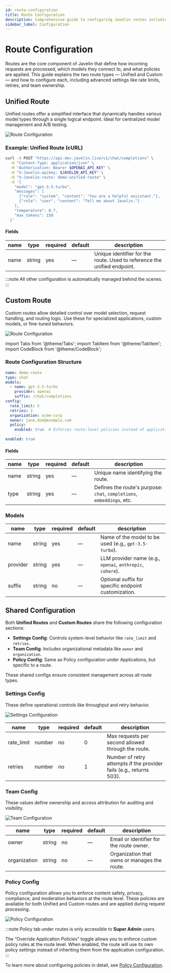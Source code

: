 ```yaml
---
id: route-configuration
title: Route Configuration
description: Comprehensive guide to configuring Javelin routes including models, providers, rate limits, and advanced settings
sidebar_label: Configuration
---
```


# Route Configuration

Routes are the core component of Javelin that define how incoming requests are processed, which models they connect to, and what policies are applied. This guide explains the two route types — Unified and Custom — and how to configure each, including advanced settings like rate limits, retries, and team ownership.


## Unified Route

Unified routes offer a simplified interface that dynamically handles various model types through a single logical endpoint. Ideal for centralized model management and A/B testing.

![Route Configuration](/img/route/addUnifiedRoute.png)

### Example: Unified Route (cURL)

```bash
curl -X POST "https://api-dev.javelin.live/v1/chat/completions" \
  -H "Content-Type: application/json" \
  -H "Authorization: Bearer $OPENAI_API_KEY" \
  -H "X-Javelin-apikey: $JAVELIN_API_KEY" \
  -H "X-Javelin-route: demo-unified-route" \
  -d '{
    "model": "gpt-3.5-turbo",
    "messages": [
      {"role": "system", "content": "You are a helpful assistant."},
      {"role": "user", "content": "Tell me about Javelin."}
    ],
    "temperature": 0.7,
    "max_tokens": 150
  }'
```

#### Fields

| name   | type   | required | default | description                                                                 |
|--------|--------|----------|---------|-----------------------------------------------------------------------------|
| name   | string | yes      | —       | Unique identifier for the route. Used to reference the unified endpoint.   |

:::note
All other configuration is automatically managed behind the scenes.
:::

## Custom Route

Custom routes allow detailed control over model selection, request handling, and routing logic. Use these for specialized applications, custom models, or fine-tuned behaviors.

![Route Configuration](/img/route/addRoute.png)

import Tabs from '@theme/Tabs';
import TabItem from '@theme/TabItem';
import CodeBlock from '@theme/CodeBlock'; 

### Route Configuration Structure

```yaml
name: demo-route
type: chat
models:
  - name: gpt-3.5-turbo
    provider: openai
    suffix: /chat/completions
config:
  rate_limit: 5
  retries: 2
  organization: acme-corp
  owner: jane.doe@example.com
  policy: 
    enabled: true  # Enforces route-level policies instead of application defaults
    ...
enabled: true
```

#### Fields

| name   | type   | required | default | description                                                                 |
|--------|--------|----------|---------|-----------------------------------------------------------------------------|
| name   | string | yes      | —       | Unique name identifying the route.                                          |
| type   | string | yes      | —       | Defines the route's purpose: `chat`, `completions`, `embeddings`, etc.       |

### Models

| name     | type   | required | default | description                                                                 |
|----------|--------|----------|---------|-----------------------------------------------------------------------------|
| name     | string | yes      | —       | Name of the model to be used (e.g., `gpt-3.5-turbo`).                               |
| provider | string | yes      | —       | LLM provider name (e.g., `openai`, `anthropic`, `cohere`).                 |
| suffix   | string | no       | —       | Optional suffix for specific endpoint customization.                        |

## Shared Configuration

Both **Unified Routes** and **Custom Routes** share the following configuration sections:

- **Settings Config**: Controls system-level behavior like `rate_limit` and `retries`.
- **Team Config**: Includes organizational metadata like `owner` and `organization`.
- **Policy Config**: Same as Policy configuration under Applications, but specific to a route.

These shared configs ensure consistent management across all route types.

### Settings Config

These define operational controls like throughput and retry behavior.

![Settings Configuration](/img/route/settingsConfig.png)

| name        | type    | required | default | description                                                                 |
|-------------|---------|----------|---------|-----------------------------------------------------------------------------|
| rate_limit  | number  | no       | 0       | Max requests per second allowed through the route.                          |
| retries     | number  | no       | 1       | Number of retry attempts if the provider fails (e.g., returns 503).        |


### Team Config

These values define ownership and access attribution for auditing and visibility.

![Team Configuration](/img/route/teamConfig.png)

| name          | type   | required | default | description                                                                 |
|---------------|--------|----------|---------|-----------------------------------------------------------------------------|
| owner         | string | no       | —       | Email or identifier for the route owner.                                    |
| organization  | string | no       | —       | Organization that owns or manages the route.                                |

### Policy Config

Policy configuration allows you to enforce content safety, privacy, compliance, and moderation behaviors at the route level. These policies are available for both Unified and Custom routes and are applied during request processing.

![Policy Configuration](/img/route/routePolicy.png)

:::note
Policy tab under routes is only accessible to **Super Admin** users.

The “Override Application Policies” toggle allows you to enforce custom policy rules at the route level. When enabled, the route will use its own policy settings instead of inheriting them from the application configuration. 
:::

To learn more about configuring policies in detail, see [Policy Configuration](./application-policy-configuration).
